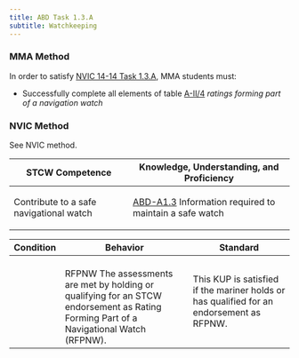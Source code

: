 ```yaml
---
title: ABD Task 1.3.A 
subtitle: Watchkeeping
---
```



### MMA Method

In order to satisfy  [NVIC 14-14  Task  1.3.A](/stcw23/assets/images/nvic-14-14.pdf), MMA students must:

* Successfully complete all elements of table  [A-II/4](A-II/4) *ratings forming part of a navigation watch*


### NVIC Method

<a onclick="togglevisibility('nvic_methods')" >See NVIC method.</a>

<div id='nvic_methods' class='hide'>

<table>
<thead>
<tr>
<th class='forty'> STCW Competence </th>
<th class='sixty'> Knowledge, Understanding, and Proficiency </th>
</tr>
</thead>




<tbody>
<tr><td markdown='1'>

Contribute to a safe navigational watch

</td><td markdown='1'>

[ABD-A1.3](../../tables/25.html#ABD-A1.3) Information required to maintain a safe watch

</td></tr>


</tbody>
</table>


<table>
<thead>
<tr><th class='twenty'>  Condition </th><th class='twenty'> Behavior </th><th  class='sixty'>Standard </th></tr>
</thead>
<tbody >



<tr><td markdown='1'>


</td><td markdown='1'>


<br>

<div class="tooltip">RFPNW
<span class="tooltiptext">
The assessments are met by holding or qualifying for an STCW endorsement as Rating Forming Part of a Navigational Watch (RFPNW).
</span>
</div>


</td><td markdown='1'>

This KUP is satisfied if the mariner holds or has qualified for an endorsement as RFPNW.

</td></tr>
</tbody>
</table>
</div>
